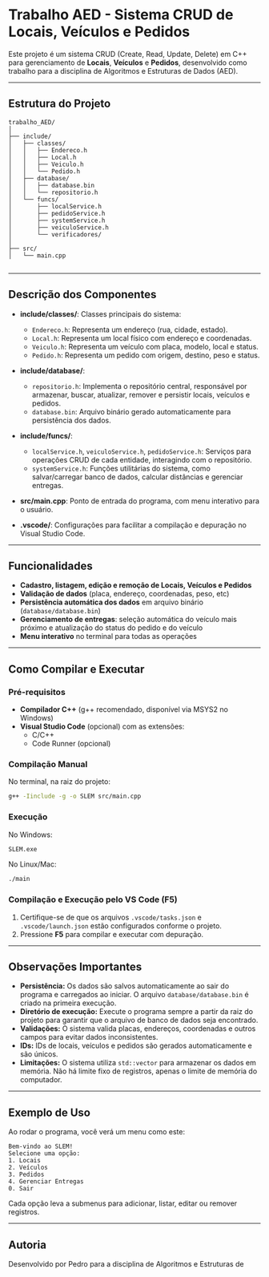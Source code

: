 # Trabalho AED - Sistema CRUD de Locais, Veículos e Pedidos

Este projeto é um sistema CRUD (Create, Read, Update, Delete) em C++ para gerenciamento de **Locais**, **Veículos** e **Pedidos**, desenvolvido como trabalho para a disciplina de Algoritmos e Estruturas de Dados (AED).

---

## Estrutura do Projeto

```
trabalho_AED/
│
├── include/
│   ├── classes/
│   │   ├── Endereco.h
│   │   ├── Local.h
│   │   ├── Veiculo.h
│   │   └── Pedido.h
│   ├── database/
│   │   ├── database.bin
│   │   └── repositorio.h
│   └── funcs/
│       ├── localService.h
│       ├── pedidoService.h
│       ├── systemService.h
│       ├── veiculoService.h
│       └── verificadores/        
│
├── src/
│   └── main.cpp


```

---

## Descrição dos Componentes

- **include/classes/**: Classes principais do sistema:
  - `Endereco.h`: Representa um endereço (rua, cidade, estado).
  - `Local.h`: Representa um local físico com endereço e coordenadas.
  - `Veiculo.h`: Representa um veículo com placa, modelo, local e status.
  - `Pedido.h`: Representa um pedido com origem, destino, peso e status.

- **include/database/**:
  - `repositorio.h`: Implementa o repositório central, responsável por armazenar, buscar, atualizar, remover e persistir locais, veículos e pedidos.
  - `database.bin`: Arquivo binário gerado automaticamente para persistência dos dados.

- **include/funcs/**:
  - `localService.h`, `veiculoService.h`, `pedidoService.h`: Serviços para operações CRUD de cada entidade, interagindo com o repositório.
  - `systemService.h`: Funções utilitárias do sistema, como salvar/carregar banco de dados, calcular distâncias e gerenciar entregas.

- **src/main.cpp**: Ponto de entrada do programa, com menu interativo para o usuário.

- **.vscode/**: Configurações para facilitar a compilação e depuração no Visual Studio Code.

---

## Funcionalidades

- **Cadastro, listagem, edição e remoção de Locais, Veículos e Pedidos**
- **Validação de dados** (placa, endereço, coordenadas, peso, etc)
- **Persistência automática dos dados** em arquivo binário (`database/database.bin`)
- **Gerenciamento de entregas**: seleção automática do veículo mais próximo e atualização do status do pedido e do veículo
- **Menu interativo** no terminal para todas as operações

---

## Como Compilar e Executar

### Pré-requisitos

- **Compilador C++** (g++ recomendado, disponível via MSYS2 no Windows)
- **Visual Studio Code** (opcional) com as extensões:
  - C/C++
  - Code Runner (opcional)

### Compilação Manual

No terminal, na raiz do projeto:

```sh
g++ -Iinclude -g -o SLEM src/main.cpp
```

### Execução

No Windows:

```sh
SLEM.exe
```

No Linux/Mac:

```sh
./main
```

### Compilação e Execução pelo VS Code (F5)

1. Certifique-se de que os arquivos `.vscode/tasks.json` e `.vscode/launch.json` estão configurados conforme o projeto.
2. Pressione **F5** para compilar e executar com depuração.

---

## Observações Importantes

- **Persistência:** Os dados são salvos automaticamente ao sair do programa e carregados ao iniciar. O arquivo `database/database.bin` é criado na primeira execução.
- **Diretório de execução:** Execute o programa sempre a partir da raiz do projeto para garantir que o arquivo de banco de dados seja encontrado.
- **Validações:** O sistema valida placas, endereços, coordenadas e outros campos para evitar dados inconsistentes.
- **IDs:** IDs de locais, veículos e pedidos são gerados automaticamente e são únicos.
- **Limitações:** O sistema utiliza `std::vector` para armazenar os dados em memória. Não há limite fixo de registros, apenas o limite de memória do computador.

---

## Exemplo de Uso

Ao rodar o programa, você verá um menu como este:

```
Bem-vindo ao SLEM!
Selecione uma opção:
1. Locais
2. Veículos
3. Pedidos
4. Gerenciar Entregas
0. Sair
```

Cada opção leva a submenus para adicionar, listar, editar ou remover registros.

---

## Autoria

Desenvolvido por Pedro para a disciplina de Algoritmos e Estruturas de
